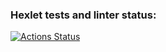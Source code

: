 ### Hexlet tests and linter status:
[![Actions Status](https://github.com/akartemik/frontend-project-lvl1/workflows/hexlet-check/badge.svg)](https://github.com/akartemik/frontend-project-lvl1/actions)